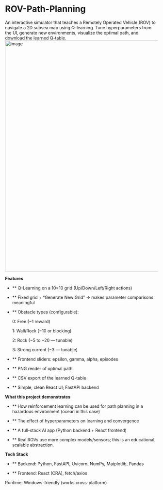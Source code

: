 # ROV-Path-Planning
An interactive simulator that teaches a Remotely Operated Vehicle (ROV) to navigate a 2D subsea map using Q-learning. Tune hyperparameters from the UI, generate new environments, visualize the optimal path, and download the learned Q-table.
<img width="1140" height="760" alt="image" src="https://github.com/user-attachments/assets/02e0f22f-32cd-4f5a-a842-37530f932af8" />



**Features**
- ** Q-Learning on a 10×10 grid (Up/Down/Left/Right actions)

- ** Fixed grid + “Generate New Grid” → makes parameter comparisons meaningful

- ** Obstacle types (configurable):

  0: Free (−1 reward)
  
  1: Wall/Rock (−10 or blocking)
  
  2: Rock (−5 to −20 — tunable)
  
  3: Strong current (−3 — tunable)

- ** Frontend sliders: epsilon, gamma, alpha, episodes

- ** PNG render of optimal path

- ** CSV export of the learned Q-table

- ** Simple, clean React UI; FastAPI backend




**What this project demonstrates**
- ** How reinforcement learning can be used for path planning in a hazardous environment (ocean in this case)

- ** The effect of hyperparameters on learning and convergence

- ** A full-stack AI app (Python backend + React frontend)

- ** Real ROVs use more complex models/sensors; this is an educational, scalable abstraction.




**Tech Stack**
- ** Backend: Python, FastAPI, Uvicorn, NumPy, Matplotlib, Pandas

- ** Frontend: React (CRA), fetch/axios

Runtime: Windows-friendly (works cross-platform)
